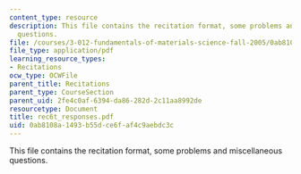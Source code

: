 ```yaml
---
content_type: resource
description: This file contains the recitation format, some problems and miscellaneous
  questions.
file: /courses/3-012-fundamentals-of-materials-science-fall-2005/0ab8108a1493b55dce6faf4c9aebdc3c_rec6t_responses.pdf
file_type: application/pdf
learning_resource_types:
- Recitations
ocw_type: OCWFile
parent_title: Recitations
parent_type: CourseSection
parent_uid: 2fe4c0af-6394-da86-282d-2c11aa8992de
resourcetype: Document
title: rec6t_responses.pdf
uid: 0ab8108a-1493-b55d-ce6f-af4c9aebdc3c
---
```

This file contains the recitation format, some problems and miscellaneous questions.

